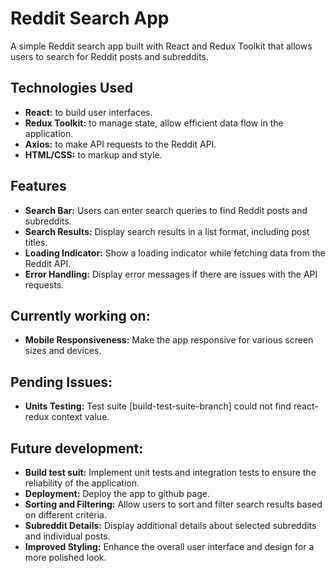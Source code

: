 # Reddit Search App

A simple Reddit search app built with React and Redux Toolkit that allows users to search for Reddit posts and subreddits.

## Technologies Used
- **React:** to build user interfaces.
- **Redux Toolkit:** to manage state, allow efficient data flow in the application.
- **Axios:** to make API requests to the Reddit API.
- **HTML/CSS:** to markup and style.

## Features
- **Search Bar:** Users can enter search queries to find Reddit posts and subreddits.
- **Search Results:** Display search results in a list format, including post titles.
- **Loading Indicator:** Show a loading indicator while fetching data from the Reddit API.
- **Error Handling:** Display error messages if there are issues with the API requests.

## Currently working on:
- **Mobile Responsiveness:** Make the app responsive for various screen sizes and devices.

## Pending Issues:
- **Units Testing:** Test suite [build-test-suite-branch] could not find react-redux context value. 

## Future development:
- **Build test suit:** Implement unit tests and integration tests to ensure the reliability of the application.
- **Deployment:** Deploy the app to github page.
- **Sorting and Filtering:** Allow users to sort and filter search results based on different criteria.
- **Subreddit Details:** Display additional details about selected subreddits and individual posts.
- **Improved Styling:** Enhance the overall user interface and design for a more polished look.

